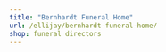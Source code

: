 ```yaml
---
title: "Bernhardt Funeral Home"
url: /ellijay/bernhardt-funeral-home/
shop: funeral directors
---
```


